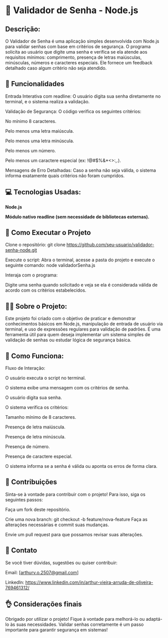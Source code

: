 # 🔐 Validador de Senha - Node.js 

## Descrição:
O Validador de Senha é uma aplicação simples desenvolvida com Node.js para validar senhas com base em critérios de segurança. O programa solicita ao usuário que digite uma senha e verifica se ela atende aos requisitos mínimos: comprimento, presença de letras maiúsculas, minúsculas, números e caracteres especiais. Ele fornece um feedback detalhado caso algum critério não seja atendido.

## 🧠 Funcionalidades
Entrada Interativa com readline: O usuário digita sua senha diretamente no terminal, e o sistema realiza a validação.

Validação de Segurança: O código verifica os seguintes critérios:

No mínimo 8 caracteres.

Pelo menos uma letra maiúscula.

Pelo menos uma letra minúscula.

Pelo menos um número.

Pelo menos um caractere especial (ex: !@#$%&*<>:,.).

Mensagens de Erro Detalhadas: Caso a senha não seja válida, o sistema informa exatamente quais critérios não foram cumpridos.

## 💻 Tecnologias Usadas: 

**Node.js** 

**Módulo nativo readline (sem necessidade de bibliotecas externas).**

## 🚀 Como Executar o Projeto 

Clone o repositório: 
git clone https://github.com/seu-usuario/validador-senha-node.git

Execute o script:
Abra o terminal, acesse a pasta do projeto e execute o seguinte comando:
node validadorSenha.js

Interaja com o programa:

Digite uma senha quando solicitado e veja se ela é considerada válida de acordo com os critérios estabelecidos.

## 🧑‍💻 Sobre o Projeto: 

Este projeto foi criado com o objetivo de praticar e demonstrar conhecimentos básicos em Node.js, manipulação de entrada de usuário via terminal, e uso de expressões regulares para validação de padrões. É uma ferramenta útil para quem deseja implementar um sistema simples de validação de senhas ou estudar lógica de segurança básica.

## 📌 Como Funciona: 

Fluxo de Interação:

O usuário executa o script no terminal.

O sistema exibe uma mensagem com os critérios de senha.

O usuário digita sua senha.

O sistema verifica os critérios:

Tamanho mínimo de 8 caracteres.

Presença de letra maiúscula.

Presença de letra minúscula.

Presença de número.

Presença de caractere especial.

O sistema informa se a senha é válida ou aponta os erros de forma clara.

## 🤝 Contribuições
Sinta-se à vontade para contribuir com o projeto! Para isso, siga os seguintes passos:

Faça um fork deste repositório.

Crie uma nova branch:
git checkout -b feature/nova-feature
Faça as alterações necessárias e commit suas mudanças.

Envie um pull request para que possamos revisar suas alterações.

## 💬 Contato
Se você tiver dúvidas, sugestões ou quiser contribuir:

Email: [arthurv.o.2507@gmail.com]

LinkedIn: https://www.linkedin.com/in/arthur-vieira-arruda-de-oliveira-769461312/

## 👌 Considerações finais
Obrigado por utilizar o projeto! Fique à vontade para melhorá-lo ou adaptá-lo às suas necessidades. Validar senhas corretamente é um passo importante para garantir segurança em sistemas!

